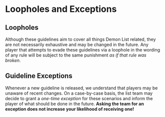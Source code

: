 <div class='panel fade js-scroll-anim' data-anim='fade'>

# Loopholes and Exceptions

## Loopholes

Although these guidelines aim to cover all things Demon List related, they are not necessarily exhaustive and may be changed in the future. Any player that attempts to evade these guidelines via a loophole in the wording of any rule will be subject to the same punishment *as if that rule was broken*.

## Guideline Exceptions

Whenever a new guideline is released, we understand that players may be unaware of recent changes. On a case-by-case basis, the list team may decide to grant a *one-time exception* for these scenarios and inform the player of what should be done in the future. **Asking the team for an exception does not increase your likelihood of receiving one!**

</div>
